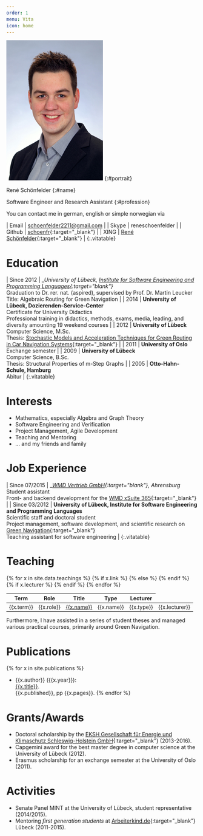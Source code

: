 ```yaml
---
order: 1
menu: Vita
icon: home
---
```


<div class="cvtitle" markdown="1">

![René Schönfelder](../img/portrait.jpg)
{:#portrait}

René Schönfelder
{:#name}

Software&nbsp;Engineer&nbsp;and Research&nbsp;Assistant
{:#profession}

</div>

You can contact me in german, english or simple norwegian via

| Email  | [schoenfelder2211@gmail.com](mailto:schoenfelder2211@gmail.com) |
| Skype  | reneschoenfelder |
| Github | [schoenfr](http://github.com/schoenfr){:target="_blank"} |
| XING | [René Schönfelder](http://www.xing.com/profile/Rene_Schoenfelder3){:target="_blank"} |
{:.vitatable}

# <iron-icon icon="social:school" /> Education

| Since 2012 | __University of Lübeck, [Institute for Software Engineering and Programming Languages](https://www.isp.uni-luebeck.de/){:target="_blank"}__ <br> Graduation  to Dr. rer. nat. (aspired), supervised by Prof. Dr. Martin Leucker <br> Title: Algebraic Routing for Green Navigation |
| 2014 | __University of Lübeck, Dozierenden-Service-Center__ <br> Certificate for University Didactics <br> Professional training in didactics, methods, exams, media, leading, and diversity amounting 19 weekend courses |
| 2012 | __University of Lübeck__ <br> Computer Science, M.Sc. <br> Thesis: [Stochastic Models and Acceleration Techniques for Green Routing in Car Navigation Systems](http://rene.odyne.net/resources/ma_schoenfelder.pdf){:target="_blank"} |
| 2011 | __University of Oslo__ <br> Exchange semester |
| 2009 | __University of Lübeck__ <br> Computer Science, B.Sc. <br> Thesis: Structural Properties of m-Step Graphs |
| 2005 | __Otto-Hahn-Schule, Hamburg__ <br> Abitur |
{:.vitatable}

# <iron-icon icon="favorite" /> Interests

- Mathematics, especially Algebra and Graph Theory
- Software Engineering and Verification
- Project Management, Agile Development
- Teaching and Mentoring
- ... and my friends and family

# <iron-icon icon="places:business-center" /> Job Experience

| Since 07/2015 | __[WMD Vertrieb GmbH](http://www.wmd.de/){:target="_blank"}, Ahrensburg__ <br> Student assistant <br> Front- and backend development for the [WMD xSuite 365](http://www.wmd.de/dyn/epctrl/mod/wmd000224/cat/wmd000439/pri/wmd){:target="_blank"} |
| Since 03/2012 | __University of Lübeck, Institute for Software Engineering and Programming Languages__ <br> Scientific staff and doctoral student <br> Project management, software development, and scientific research on [Green Navigation](http://www.isp.uni-luebeck.de/research/projects/green-navigation){:target="_blank"} <br> Teaching assistant for software engineering |
{:.vitatable}

# <iron-icon icon="communication:forum" /> Teaching

<table class="responsive" style="width: 100%">
<thead>
  <tr>
    <th>Term</th>
    <th>Role</th>
    <th>Title</th>
    <th>Type</th>
    <th>Lecturer</th>
  </tr> 
</thead>
<tbody>
{% for x in site.data.teachings %}
<tr>
  <td label="Term" style="white-space: nowrap;">{{x.term}}</td>
  <td label="Role">{{x.role}}</td>
  {% if x.link %}
  <td label="Title"><a href="{{x.link}}" target="_blank">{{x.name}}</a></td>
  {% else %}
  <td label="Title">{{x.name}}</td>
  {% endif %}
  <td label="Type">{{x.type}}</td>
  {% if x.lecturer %}
  <td label="Lecturer">{{x.lecturer}}</td>
  {% endif %}
</tr>
{% endfor %}
</tbody>
</table>

Furthermore, I have assisted in a series of student theses and managed various practical courses, primarily around Green Navigation.

# <iron-icon icon="maps:local-library" /> Publications

{% for x in site.publications %}
- {{x.author}} ({{x.year}}): <br> <a href="{{x.link}}" target="_blank">{{x.title}}</a>. <br> {{x.published}}, pp {{x.pages}}.
{% endfor %}

# <iron-icon icon="grade" /> Grants/Awards

- Doctoral scholarship by the [EKSH Gesellschaft für Energie und Klimaschutz Schleswig-Holstein GmbH](http://eksh.org){:target="_blank"} (2013-2016).
- Capgemini award for the best master degree in computer science at the University of Lübeck (2012).
- Erasmus scholarship for an exchange semester at the University of Oslo (2011).

# <iron-icon icon="more-horiz" /> Activities

- Senate Panel MINT at the University of Lübeck, student representative (2014/2015).
- Mentoring *first generation students* at [Arbeiterkind.de](http://arbeiterkind.de){:target="_blank"} Lübeck (2011-2015).
